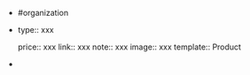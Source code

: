 - #organization
- type:: xxx
  
  price:: xxx
  link:: xxx
  note:: xxx
  image:: xxx
  template:: Product
-